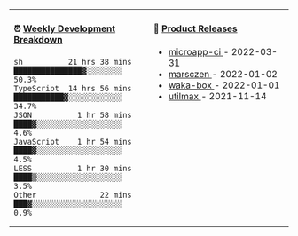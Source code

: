 <table width="800px">
<tr>
<td valign="top" width="50%">

####  ⏰  <a href="https://gist.github.com/marsczen/0c39a3e7b4a372c6cff4a8714271308c" target="_blank">Weekly Development Breakdown</a>

<!-- code_time starts -->

```text
sh          21 hrs 38 mins  ███████████████▓░░░░░░░░  50.3%
TypeScript  14 hrs 56 mins  ███████████▓░░░░░░░░░░░░  34.7%
JSON          1 hr 58 mins  ████▓░░░░░░░░░░░░░░░░░░░   4.6%
JavaScript    1 hr 54 mins  ████▓░░░░░░░░░░░░░░░░░░░   4.5%
LESS          1 hr 30 mins  ████▒░░░░░░░░░░░░░░░░░░░   3.5%
Other              22 mins  ███▓░░░░░░░░░░░░░░░░░░░░   0.9%
```

<!-- code_time ends -->
</td>
<td valign="top" width="50%">

#### 🌾 <a href="https://github.com/marsczen/marsczen/blob/master/releases.md" target="_blank">Product Releases</a>

<!-- recent_releases starts -->
* <a href='https://github.com/marsczen/microapp-ci/releases/tag/v0.0.2' target='_blank'>microapp-ci </a> - 2022-03-31
* <a href='https://github.com/marsczen/marsczen/releases/tag/v0.0.1' target='_blank'>marsczen </a> - 2022-01-02
* <a href='https://github.com/marsczen/waka-box/releases/tag/v3.0.1' target='_blank'>waka-box </a> - 2022-01-01
* <a href='https://github.com/marsczen/utilmax/releases/tag/v1.0.6' target='_blank'>utilmax </a> - 2021-11-14
<!-- recent_releases ends -->

</td>
</tr>
  </table>
